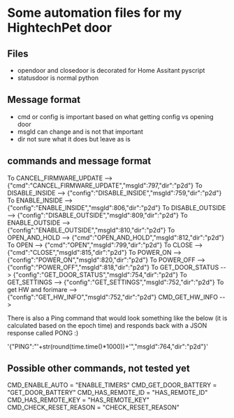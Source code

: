 # Some automation files for my HightechPet door


## Files
* opendoor and closedoor is decorated for Home Assitant pyscript
* statusdoor is normal python

## Message format
* cmd or config is important based on what getting config vs opening door
* msgId can change and is not that important
* dir not sure what it does but leave as is



## commands and message format

To CANCEL_FIRMWARE_UPDATE --> {"cmd":"CANCEL_FIRMWARE_UPDATE","msgId":797,"dir":"p2d"}
To DISABLE_INSIDE --> {"config":"DISABLE_INSIDE","msgId":759,"dir":"p2d"}
To ENABLE_INSIDE --> {"config":"ENABLE_INSIDE","msgId":806,"dir":"p2d"}
To DISABLE_OUTSIDE --> {"config":"DISABLE_OUTSIDE","msgId":809,"dir":"p2d"}
To ENABLE_OUTSIDE --> {"config":"ENABLE_OUTSIDE","msgId":810,"dir":"p2d"}
To OPEN_AND_HOLD --> {"cmd":"OPEN_AND_HOLD","msgId":812,"dir":"p2d"}
To OPEN --> {"cmd":"OPEN","msgId":799,"dir":"p2d"}
To CLOSE --> {"cmd":"CLOSE","msgId":815,"dir":"p2d"}
To POWER_ON --> {"config":"POWER_ON","msgId":820,"dir":"p2d"}
To POWER_OFF --> {"config":"POWER_OFF","msgId":818,"dir":"p2d"}
To GET_DOOR_STATUS --> {"config":"GET_DOOR_STATUS","msgId":754,"dir":"p2d"}
To GET_SETTINGS --> {"config":"GET_SETTINGS","msgId":752,"dir":"p2d"}
To get HW and forimare --> {"config":"GET_HW_INFO","msgId":752,"dir":"p2d"}
CMD_GET_HW_INFO --> 


There is also a Ping command that would look something like the below (it is calculated based on the epoch time) and responds back with a JSON response called PONG :) 

'{"PING":"'+str(round(time.time()*1000))+'","msgId":764,"dir":"p2d"}'

## Possible other commands, not tested yet
CMD_ENABLE_AUTO = "ENABLE_TIMERS"
CMD_GET_DOOR_BATTERY = "GET_DOOR_BATTERY"
CMD_HAS_REMOTE_ID = "HAS_REMOTE_ID"
CMD_HAS_REMOTE_KEY = "HAS_REMOTE_KEY"
CMD_CHECK_RESET_REASON = "CHECK_RESET_REASON"
